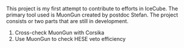 This project is my first attempt to contribute to efforts in IceCube.
The primary tool used is MuonGun created by postdoc Stefan.
The project consists or two parts that are still in development.
1. Cross-check MuonGun with Corsika
2. Use MuonGun to check HESE veto efficiency
